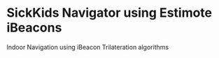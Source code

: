 # SickKids Navigator using Estimote iBeacons
Indoor Navigation using iBeacon Trilateration algorithms
